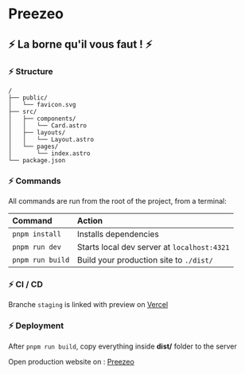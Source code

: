 # Preezeo

## ⚡ La borne qu'il vous faut ! ⚡

### ⚡ Structure
```
/
├── public/
│   └── favicon.svg
├── src/
│   ├── components/
│   │   └── Card.astro
│   ├── layouts/
│   │   └── Layout.astro
│   └── pages/
│       └── index.astro
└── package.json
```

### ⚡ Commands

All commands are run from the root of the project, from a terminal:

| Command                   | Action                                          |
| :------------------------ | :-----------------------------------------------|
| `pnpm install`            | Installs dependencies                           |
| `pnpm run dev`            | Starts local dev server at `localhost:4321`     |
| `pnpm run build`          | Build your production site to `./dist/`         |


### ⚡ CI / CD

Branche `staging` is linked with preview on <a href="https://preezeo.vercel.app/" target="_blank">Vercel</a>

### ⚡ Deployment

After `pnpm run build`, copy everything inside **dist/** folder to the server

Open production website on : <a href="https://preezeo.fr/" target="_blank">Preezeo</a>

